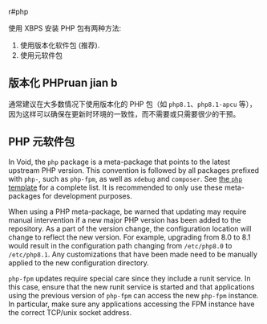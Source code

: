 r#php 

使用 XBPS 安装 PHP 包有两种方法:

1. 使用版本化软件包 (推荐).
2. 使用元软件包

## 版本化 PHPruan jian b

通常建议在大多数情况下使用版本化的 PHP 包（如 `php8.1`、`php8.1-apcu` 等），因为这样可以确保在更新时环境的一致性，而不需要或只需要很少的干预。

## PHP 元软件包

In Void, the `php` package is a meta-package that points to the latest upstream PHP version. This convention is followed by all packages prefixed with `php-`, such as `php-fpm`, as well as `xdebug` and `composer`. See [the `php` template](https://github.com/void-linux/void-packages/blob/master/srcpkgs/php/template)
for a complete list. It is recommended to only use these meta-packages for
development purposes.

When using a PHP meta-package, be warned that updating may require manual
intervention if a new major PHP version has been added to the repository. As a
part of the version change, the configuration location will change to reflect
the new version. For example, upgrading from 8.0 to 8.1 would result in the
configuration path changing from `/etc/php8.0` to `/etc/php8.1`. Any
customizations that have been made need to be manually applied to the new
configuration directory.

`php-fpm` updates require special care since they include a runit service. In
this case, ensure that the new runit service is started and that applications
using the previous version of `php-fpm` can access the new `php-fpm` instance.
In particular, make sure any applications accessing the FPM instance have the
correct TCP/unix socket address.
